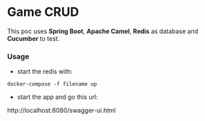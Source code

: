 # Game CRUD

This poc uses **Spring Boot**, **Apache Camel**, **Redis** as database and **Cucumber** to test.


### Usage
* start the redis with:
```
docker-compose -f filename up
```

* start the app and go this url:
>
http://localhost:8080/swagger-ui.html
